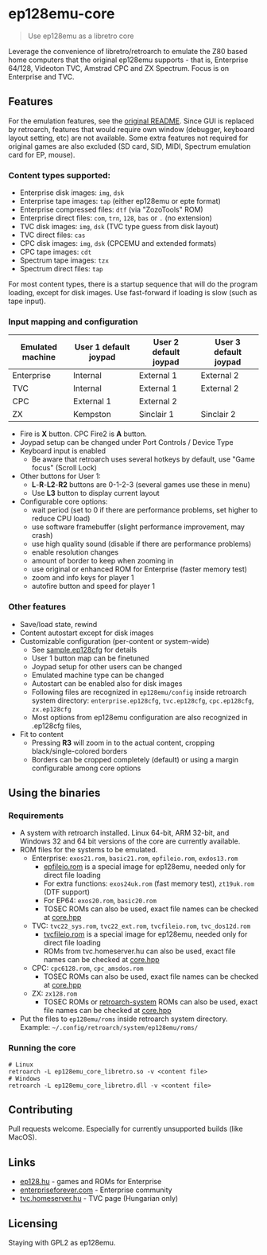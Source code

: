 # ep128emu-core
> Use ep128emu as a libretro core

Leverage the convenience of libretro/retroarch to emulate the Z80 based home 
computers that the original ep128emu supports - that is, Enterprise 64/128, 
Videoton TVC, Amstrad CPC and ZX Spectrum. Focus is on Enterprise and TVC.

## Features

For the emulation features, see the [original README](README). Since GUI is replaced by retroarch, features that would require own window (debugger, keyboard layout setting, etc) are not available. Some extra features not required for original games are also excluded (SD card, SID, MIDI, Spectrum emulation card for EP, mouse).

### Content types supported:
* Enterprise disk images: `img`, `dsk`
* Enterprise tape images: `tap` (either ep128emu or epte format)
* Enterprise compressed files: `dtf` (via "ZozoTools" ROM)
* Enterprise direct files: `com`, `trn`, `128`, `bas` or `.` (no extension)
* TVC disk images: `img`, `dsk` (TVC type guess from disk layout)
* TVC direct files: `cas`
* CPC disk images: `img`, `dsk` (CPCEMU and extended formats)
* CPC tape images: `cdt`
* Spectrum tape images: `tzx`
* Spectrum direct files: `tap`

For most content types, there is a startup sequence that will do the program loading, except for disk images. Use fast-forward if loading is slow (such as tape input).


### Input mapping and configuration
| Emulated machine | User 1 default joypad | User 2 default joypad | User 3 default joypad |
| ---------------- | ------ | ------ | ------ |
| Enterprise | Internal | External 1 | External 2 |
| TVC | Internal | External 1 |  External 2 |
| CPC | External 1 | External 2 | |
| ZX | Kempston | Sinclair 1 | Sinclair 2 |

* Fire is **X** button. CPC Fire2 is **A** button.
* Joypad setup can be changed under Port Controls / Device Type
* Keyboard input is enabled
  * Be aware that retroarch uses several hotkeys by default, use "Game focus" (Scroll Lock)
* Other buttons for User 1:
  * **L**-**R**-**L2**-**R2** buttons are 0-1-2-3 (several games use these in menu)
  * Use **L3** button to display current layout
* Configurable core options:
  * wait period (set to 0 if there are performance problems, set higher to reduce CPU load)
  * use software framebuffer (slight performance improvement, may crash)
  * use high quality sound (disable if there are performance problems)
  * enable resolution changes
  * amount of border to keep when zooming in
  * use original or enhanced ROM for Enterprise (faster memory test)
  * zoom and info keys for player 1
  * autofire button and speed for player 1

### Other features
* Save/load state, rewind
* Content autostart except for disk images
* Customizable configuration (per-content or system-wide)
  * See [sample.ep128cfg](core/sample.ep128cfg) for details
  * User 1 button map can be finetuned
  * Joypad setup for other users can be changed
  * Emulated machine type can be changed
  * Autostart can be enabled also for disk images
  * Following files are recognized in `ep128emu/config` inside retroarch system directory: `enterprise.ep128cfg`, `tvc.ep128cfg`, `cpc.ep128cfg`, `zx.ep128cfg`
  * Most options from ep128emu configuration are also recognized in .ep128cfg files,
* Fit to content
  * Pressing **R3** will zoom in to the actual content, cropping black/single-colored borders
  * Borders can be cropped completely (default) or using a margin configurable among core options

## Using the binaries

### Requirements

* A system with retroarch installed. Linux 64-bit, ARM 32-bit, and Windows 32 and 64 bit versions of the core are currently available.
* ROM files for the systems to be emulated.
  * Enterprise: `exos21.rom`, `basic21.rom`, `epfileio.rom`, `exdos13.rom`
    * [epfileio.rom](roms/epfileio.rom) is a special image for ep128emu, needed only for direct file loading
    * For extra functions: `exos24uk.rom` (fast memory test), `zt19uk.rom` (DTF support)
    * For EP64: `exos20.rom`, `basic20.rom`
    * TOSEC ROMs can also be used, exact file names can be checked at [core.hpp](core/core.hpp)
  * TVC: `tvc22_sys.rom`, `tvc22_ext.rom`, `tvcfileio.rom`, `tvc_dos12d.rom`
    * [tvcfileio.rom](roms/tvcfileio.rom) is a special image for ep128emu, needed only for direct file loading
    * ROMs from tvc.homeserver.hu can also be used, exact file names can be checked at [core.hpp](core/core.hpp)
  * CPC: `cpc6128.rom`, `cpc_amsdos.rom`
    * TOSEC ROMs can also be used, exact file names can be checked at [core.hpp](core/core.hpp)
  * ZX: `zx128.rom`
    * TOSEC ROMs or [retroarch-system](https://github.com/Abdess/retroarch_system/tree/libretro/Sinclair%20-%20ZX%20Spectrum) ROMs can also be used, exact file names can be checked at [core.hpp](core/core.hpp)
* Put the files to `ep128emu/roms` inside retroarch system directory. Example: `~/.config/retroarch/system/ep128emu/roms/`

### Running the core
```shell
# Linux
retroarch -L ep128emu_core_libretro.so -v <content file>
# Windows
retroarch -L ep128emu_core_libretro.dll -v <content file>
```

## Contributing

Pull requests welcome. Especially for currently unsupported builds (like MacOS).

## Links

* [ep128.hu](http://www.ep128.hu/) - games and ROMs for Enterprise
* [enterpriseforever.com](https://enterpriseforever.com/) - Enterprise community
* [tvc.homeserver.hu](http://tvc.homeserver.hu/) - TVC page (Hungarian only)

## Licensing

Staying with GPL2 as ep128emu.
